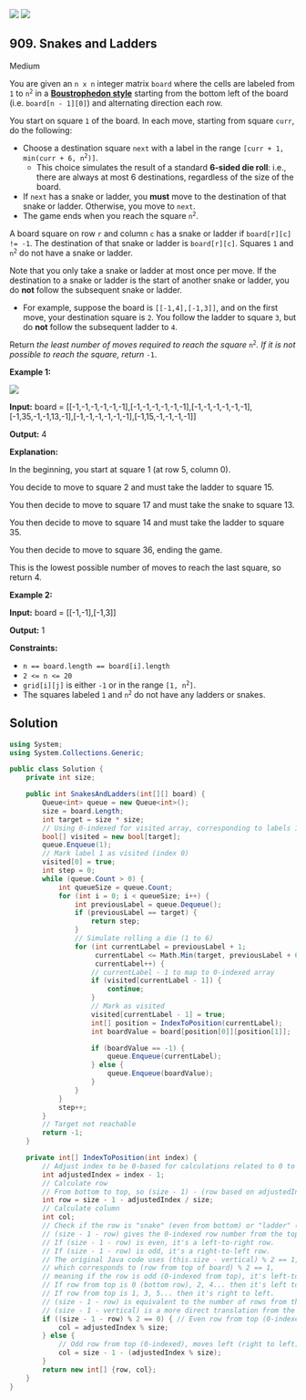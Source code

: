 [![](https://img.shields.io/github/stars/LeetCode-Top-Interview-150/LeetCode-Top-Interview-150?label=Stars&style=flat-square)](https://github.com/LeetCode-Top-Interview-150/LeetCode-Top-Interview-150)
[![](https://img.shields.io/github/forks/LeetCode-Top-Interview-150/LeetCode-Top-Interview-150?label=Fork%20me%20on%20GitHub%20&style=flat-square)](https://github.com/LeetCode-Top-Interview-150/LeetCode-Top-Interview-150/fork)

## 909\. Snakes and Ladders

Medium

You are given an `n x n` integer matrix `board` where the cells are labeled from `1` to <code>n<sup>2</sup></code> in a [**Boustrophedon style**](https://en.wikipedia.org/wiki/Boustrophedon) starting from the bottom left of the board (i.e. `board[n - 1][0]`) and alternating direction each row.

You start on square `1` of the board. In each move, starting from square `curr`, do the following:

*   Choose a destination square `next` with a label in the range <code>[curr + 1, min(curr + 6, n<sup>2</sup>)]</code>.
    *   This choice simulates the result of a standard **6-sided die roll**: i.e., there are always at most 6 destinations, regardless of the size of the board.
*   If `next` has a snake or ladder, you **must** move to the destination of that snake or ladder. Otherwise, you move to `next`.
*   The game ends when you reach the square <code>n<sup>2</sup></code>.

A board square on row `r` and column `c` has a snake or ladder if `board[r][c] != -1`. The destination of that snake or ladder is `board[r][c]`. Squares `1` and <code>n<sup>2</sup></code> do not have a snake or ladder.

Note that you only take a snake or ladder at most once per move. If the destination to a snake or ladder is the start of another snake or ladder, you do **not** follow the subsequent snake or ladder.

*   For example, suppose the board is `[[-1,4],[-1,3]]`, and on the first move, your destination square is `2`. You follow the ladder to square `3`, but do **not** follow the subsequent ladder to `4`.

Return _the least number of moves required to reach the square_ <code>n<sup>2</sup></code>_. If it is not possible to reach the square, return_ `-1`.

**Example 1:**

![](https://assets.leetcode.com/uploads/2018/09/23/snakes.png)

**Input:** board = \[\[-1,-1,-1,-1,-1,-1],[-1,-1,-1,-1,-1,-1],[-1,-1,-1,-1,-1,-1],[-1,35,-1,-1,13,-1],[-1,-1,-1,-1,-1,-1],[-1,15,-1,-1,-1,-1]]

**Output:** 4

**Explanation:** 

In the beginning, you start at square 1 (at row 5, column 0). 

You decide to move to square 2 and must take the ladder to square 15. 

You then decide to move to square 17 and must take the snake to square 13. 

You then decide to move to square 14 and must take the ladder to square 35. 

You then decide to move to square 36, ending the game. 

This is the lowest possible number of moves to reach the last square, so return 4.

**Example 2:**

**Input:** board = \[\[-1,-1],[-1,3]]

**Output:** 1

**Constraints:**

*   `n == board.length == board[i].length`
*   `2 <= n <= 20`
*   `grid[i][j]` is either `-1` or in the range <code>[1, n<sup>2</sup>]</code>.
*   The squares labeled `1` and <code>n<sup>2</sup></code> do not have any ladders or snakes.

## Solution

```csharp
using System;
using System.Collections.Generic;

public class Solution {
    private int size;

    public int SnakesAndLadders(int[][] board) {
        Queue<int> queue = new Queue<int>();
        size = board.Length;
        int target = size * size;
        // Using 0-indexed for visited array, corresponding to labels 1 to target
        bool[] visited = new bool[target];
        queue.Enqueue(1);
        // Mark label 1 as visited (index 0)
        visited[0] = true;
        int step = 0;
        while (queue.Count > 0) {
            int queueSize = queue.Count;
            for (int i = 0; i < queueSize; i++) {
                int previousLabel = queue.Dequeue();
                if (previousLabel == target) {
                    return step;
                }
                // Simulate rolling a die (1 to 6)
                for (int currentLabel = previousLabel + 1;
                     currentLabel <= Math.Min(target, previousLabel + 6);
                     currentLabel++) {
                    // currentLabel - 1 to map to 0-indexed array
                    if (visited[currentLabel - 1]) {
                        continue;
                    }
                    // Mark as visited
                    visited[currentLabel - 1] = true;
                    int[] position = IndexToPosition(currentLabel);
                    int boardValue = board[position[0]][position[1]];

                    if (boardValue == -1) {
                        queue.Enqueue(currentLabel);
                    } else {
                        queue.Enqueue(boardValue);
                    }
                }
            }
            step++;
        }
        // Target not reachable
        return -1;
    }

    private int[] IndexToPosition(int index) {
        // Adjust index to be 0-based for calculations related to 0 to size*size - 1
        int adjustedIndex = index - 1;
        // Calculate row
        // From bottom to top, so (size - 1) - (row based on adjustedIndex)
        int row = size - 1 - adjustedIndex / size;
        // Calculate column
        int col;
        // Check if the row is "snake" (even from bottom) or "ladder" (odd from bottom)
        // (size - 1 - row) gives the 0-indexed row number from the top of the board.
        // If (size - 1 - row) is even, it's a left-to-right row.
        // If (size - 1 - row) is odd, it's a right-to-left row.
        // The original Java code uses (this.size - vertical) % 2 == 1,
        // which corresponds to (row from top of board) % 2 == 1,
        // meaning if the row is odd (0-indexed from top), it's left-to-right
        // If row from top is 0 (bottom row), 2, 4... then it's left to right.
        // If row from top is 1, 3, 5... then it's right to left.
        // (size - 1 - row) is equivalent to the number of rows from the bottom.
        // (size - 1 - vertical) is a more direct translation from the Java code.
        if ((size - 1 - row) % 2 == 0) { // Even row from top (0-indexed), moves right (left to right)
            col = adjustedIndex % size;
        } else {
            // Odd row from top (0-indexed), moves left (right to left)
            col = size - 1 - (adjustedIndex % size);
        }
        return new int[] {row, col};
    }
}
```